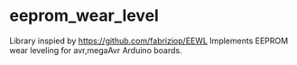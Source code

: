 # eeprom_wear_level
Library inspied by https://github.com/fabriziop/EEWL
Implements EEPROM wear leveling for avr,megaAvr Arduino boards.
